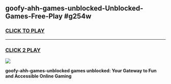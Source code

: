 
## goofy-ahh-games-unblocked-Unblocked-Games-Free-Play #g254w
<h3>
<a href="https://us.freeplayer.one?title=goofy-ahh-games-unblocked&ref=9M">CLICK TO PLAY</a></h3>
<hr>

<h3>
<a href="https://us.freeplayer.one?title=goofy-ahh-games-unblocked&ref=9M">CLICK 2 PLAY</a>
  
</h3>

<a href="https://us.freeplayer.one?title=goofy-ahh-games-unblocked&ref=9M"><img src="https://clearcache.store/games.png"></a>


**goofy-ahh-games-unblocked games unblocked: Your Gateway to Fun and Accessible Online Gaming**
